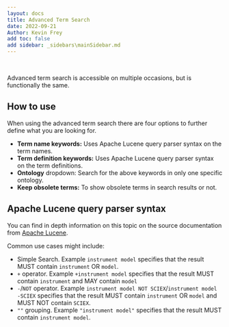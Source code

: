 ```yaml
---
layout: docs
title: Advanced Term Search
date: 2022-09-21
Author: Kevin Frey
add toc: false
add sidebar: _sidebars\mainSidebar.md
---
```


<br>

Advanced term search is accessible on multiple occasions, but is functionally the same.

## How to use

When using the advanced term search there are four options to further define what you are looking for.

- **Term name keywords:** Uses Apache Lucene query parser syntax on the term names.
- **Term definition keywords:** Uses Apache Lucene query parser syntax on the term definitions.
- **Ontology** dropdown: Search for the above keywords in only one specific ontology.
- **Keep obsolete terms:** To show obsolete terms in search results or not.

## Apache Lucene query parser syntax

You can find in depth information on this topic on the source documentation from [Apache Lucene](https://lucene.apache.org/core/2_9_4/queryparsersyntax.html).

Common use cases might include:
- Simple Search. Example `instrument model` specifies that the result MUST contain `instrument` OR `model`.
- `+` operator. Example `+instrument model` specifies that the result MUST contain `instrument` and MAY contain `model`
- `-`/`NOT` operator. Example `instrument model NOT SCIEX`/`instrument model -SCIEX` specifies that the result MUST contain `instrument` OR `model` and MUST NOT contain `SCIEX`.
- `""` grouping. Example `"instrument model"` specifies that the result MUST contain `instrument model`.